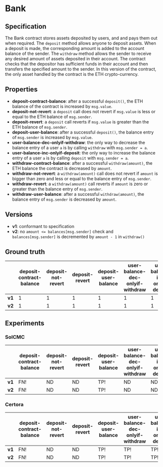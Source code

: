 # Bank
## Specification
The Bank contract stores assets deposited by users, and and pays them out when required. The `deposit` method allows anyone to deposit assets. When a deposit is made, the corresponding amount is added to the account balance of the sender. The `withdraw` method allows the sender to receive any desired amount of assets deposited in their account. The contract checks that the depositor has sufficient funds in their account and then transfers the specified amount to the sender. In this version of the contract, the only asset handled by the contract is the ETH crypto-currency.

## Properties
- **deposit-contract-balance**: after a successful `deposit()`, the ETH balance of the contract is increased by `msg.value`.
- **deposit-not-revert**: a `deposit` call does not revert if  `msg.value` is less or equal to the ETH balance of `msg.sender`.
- **deposit-revert**: a `deposit` call reverts if  `msg.value` is greater than the ETH balance of `msg.sender`.
- **deposit-user-balance**: after a successful `deposit()`, the balance entry of `msg.sender` is increased by `msg.value`.
- **user-balance-dec-onlyif-withdraw**: the only way to decrease the balance entry of a user `a` is by calling `withdraw` with `msg.sender = a`.
- **user-balance-inc-onlyif-deposit**: the only way to increase the balance entry of a user `a` is by calling `deposit` with `msg.sender = a`.
- **withdraw-contract-balance**: after a successful `withdraw(amount)`, the ETH balance the contract is decreased by `amount`.
- **withdraw-not-revert**: a `withdraw(amount)` call does not revert if  `amount` is bigger than zero and less or equal to the balance entry of `msg.sender`.
- **withdraw-revert**: a `withdraw(amount)` call reverts if  `amount` is zero or greater than the balance entry of `msg.sender`.
- **withdraw-user-balance**: after a successful `withdraw(amount)`, the balance entry of `msg.sender` is decreased by `amount`.

## Versions
- **v1**: conformant to specification
- **v2**: no `amount <= balances[msg.sender]` check and `balances[msg.sender]` is decremented by `amount - 1` in `withdraw()`

## Ground truth
|        | deposit-contract-balance         | deposit-not-revert               | deposit-revert                   | deposit-user-balance             | user-balance-dec-onlyif-withdraw | user-balance-inc-onlyif-deposit  | withdraw-contract-balance        | withdraw-not-revert              | withdraw-revert                  | withdraw-user-balance            |
|--------|----------------------------------|----------------------------------|----------------------------------|----------------------------------|----------------------------------|----------------------------------|----------------------------------|----------------------------------|----------------------------------|----------------------------------|
| **v1** | 1                                | 1                                | 1                                | 1                                | 1                                | 1                                | 1                                | 1                                | 1                                | 1                                |
| **v2** | 1                                | 1                                | 1                                | 1                                | 1                                | 1                                | 0                                | 1                                | 0                                | 0                                |


## Experiments

### SolCMC
|        | deposit-contract-balance         | deposit-not-revert               | deposit-revert                   | deposit-user-balance             | user-balance-dec-onlyif-withdraw | user-balance-inc-onlyif-deposit  | withdraw-contract-balance        | withdraw-not-revert              | withdraw-revert                  | withdraw-user-balance            |
|--------|----------------------------------|----------------------------------|----------------------------------|----------------------------------|----------------------------------|----------------------------------|----------------------------------|----------------------------------|----------------------------------|----------------------------------|
| **v1** | FN!                              | ND                               | ND                               | TP!                              | ND                               | ND                               | FN!                              | FN!                              | ND                               | FN!                              |
| **v2** | FN!                              | ND                               | ND                               | TP!                              | ND                               | ND                               | TN!                              | FN!                              | ND                               | TN!                              |


### Certora
|        | deposit-contract-balance         | deposit-not-revert               | deposit-revert                   | deposit-user-balance             | user-balance-dec-onlyif-withdraw | user-balance-inc-onlyif-deposit  | withdraw-contract-balance        | withdraw-not-revert              | withdraw-revert                  | withdraw-user-balance            |
|--------|----------------------------------|----------------------------------|----------------------------------|----------------------------------|----------------------------------|----------------------------------|----------------------------------|----------------------------------|----------------------------------|----------------------------------|
| **v1** | FN!                              | ND                               | ND                               | TP!                              | TP!                              | TP!                              | FN!                              | FN!                              | TP!                              | TP!                              |
| **v2** | FN!                              | ND                               | ND                               | TP!                              | TP!                              | TP!                              | TN!                              | FN!                              | TN!                              | TN!                              |
 
